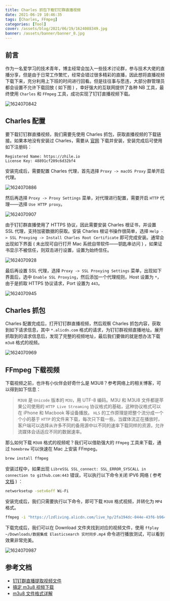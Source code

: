```yaml
---
title: Charles 抓包下载钉钉群直播视频
date: 2021-06-19 10:46:35
tags: [Charles, FFmpeg]
categories: [Tool]
cover: /assets/blog/2021/06/19/1624088349.jpg
banner: /assets/banner/banner_8.jpg
---
```


## 前言

作为一名爱学习的技术青年，博主经常会加入一些技术讨论群，参与技术大佬的直播分享，但是由于日常工作繁忙，经常会错过很多精彩的直播，因此想将直播视频下载下来，充分利用上下班的时间进行回看。但是往往事与愿违，大部分群管理员都会设置不允许下载回放 ( 如下图 ) ，幸好强大的互联网提供了各种 NB 工具，最终使用 `Charles` 和 `FFmpeg` 工具，成功实现了钉钉直播视频下载。

![1624070842](/assets/blog/2021/06/19/1624070842.jpg)

## Charles 配置

要下载钉钉群直播视频，我们需要先使用 Charles 抓包，获取直播视频的下载链接。如果本地没有安装过 Charles，需要从 [官网](https://www.charlesproxy.com/download/) 下载并安装，安装完成后可使用如下注册码：

```text
Registered Name: https://zhile.io
License Key: 48891cf209c6d32bf4
```

安装完成后，需要配置 Charles 代理，首先选择 `Proxy -> macOS Proxy` 菜单开启代理。

![1624070886](/assets/blog/2021/06/19/1624070886.jpg)

然后再选择 `Proxy -> Proxy Settings` 菜单，对代理进行配置，需要开启 `HTTP` 代理——选择 `Use HTTP proxy`。

![1624070907](/assets/blog/2021/06/19/1624070907.jpg)

由于钉钉群直播使用了 HTTPS 协议，因此需要安装 Charles 根证书，并设置 SSL 代理，支持加密数据的获取。安装 Charles 根证书操作很简单，选择 `Help -> SSL Proxying -> Install Charles Root Certificate` 即可完成安装。通常会出现如下界面 ( 未出现可自行打开 Mac 系统自带软件——钥匙串访问 ) ，如果证书显示不被信任，则双击进行设置，设置为始终信任。

![1624070928](/assets/blog/2021/06/19/1624070928.jpg)

最后再设置 SSL 代理，选择 `Proxy -> SSL Proxying Settings` 菜单，出现如下界面后，选中 `Enable SSL Proxying`，然后添加一个代理规则，Host 设置为 `*`，由于是抓取 HTTPS 协议请求，Port 设置为 `443`。

![1624070945](/assets/blog/2021/06/19/1624070945.jpg)

## Charles 抓包

Charles 配置完成后，打开钉钉群直播视频，然后观察 Charles 抓包内容，获取到如下请求信息，其中 `*.alicdn.com` 格式的请求，为钉钉群视频直播地址。展开抓取到的请求信息后，发现了完整的视频地址，最后我们要做的就是想办法下载 `m3u8` 格式的视频。

![1624070969](/assets/blog/2021/06/19/1624070969.jpg)

## FFmpeg 下载视频

下载视频之前，也许有小伙伴会好奇什么是 M3U8？参考网络上的相关博客，可以得到如下信息：

> `M3U8` 是 `Unicode` 版本的 `M3U`，用 UTF-8 编码。M3U 和 M3U8 文件都是苹果公司使用的 `HTTP Live Streaming` 协议格式的基础，这种协议格式可以在 iPhone 和 Macbook 等设备播放。
> `HLS` 的工作原理是把整个流分成一个个小的基于 `HTTP` 的文件来下载，每次只下载一些。当媒体流正在播放时，客户端可以选择从许多不同的备用源中以不同的速率下载同样的资源，允许流媒体会话适应不同的数据速率。

那么如何下载 `M3U8` 格式的视频呢？我们可以借助强大的 `FFmpeg` 工具来下载，通过 `homebrew` 可以快速在 Mac 上安装 FFmpeg。

```bash
brew install ffmpeg
```

安装过程中，如果出现 `LibreSSL SSL_connect: SSL_ERROR_SYSCALL in connection to github.com:443` 错误，可以执行以下命令关闭 IPV6 网络 ( 参考 [文档](https://stackoverflow.com/questions/48987512/ssl-connect-ssl-error-syscall-in-connection-to-github-com443) ) ：

```bash
networksetup -setv6off Wi-Fi
```

安装完成后，我们只需要执行以下命令，即可下载 `M3U8` 格式视频，并转化为 `MP4` 格式。

```bash
ffmpeg -i "https://lzdliving.alicdn.com/live_hp/2fa194dc-044e-43f6-b964-3a09a43a3594_merge.m3u8?app_type=mac&auth_key=1616907608-0-0-fbfbee74d55b0a048ccc2f0e8920e6db&cid=038194bc5bde7a7bf9c1b126d48869e6&token=320f03dcb114f8f29e8c91a9427170f2sKmfXOG-gLUuCtVdMRfWRg21jiq2T6lwgb42XfmE2d6coCLyz7G1xNXtbbBvlxOsoKTqzHQNo002uoxS1IcHoxbzpEciQpOou8zu98qyQ_I=&token2=64f9833b15d8c3a85b466e4826bd8243HLTpjGeXPtMi9cWSIC0qXEDmDYjrQ7LPfJ3rwNMcHsqxiRko0EXzbbsEGe7KiSV92saXKu8Lp8QjI-WHrlFopaW-cSar4_kpYJcom0FY9gA&version=6.0.0" ~/Downloads/数据集成 Elasticsearch 实时同步.mp4
```

下载完成后，我们可以在 Download 文件夹找到对应的视频文件，使用 `ffplay ~/Downloads/数据集成 Elasticsearch 实时同步.mp4` 命令进行播放测试，可以看到效果非常完美。

![1624070987](/assets/blog/2021/06/19/1624070987.jpg)

## 参考文档

-   [钉钉群直播提取视频文件](https://yzxoi.top/archives/1274)
-   [搞定 m3u8 视频下载](https://sspai.com/post/43468)
-   [m3u8 文件格式详解](https://www.jianshu.com/p/e97f6555a070)
